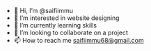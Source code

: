 - 👋 Hi, I’m @saifiimmu
- 👀 I’m interested in website designing 
- 🌱 I’m currently learning skills 
- 💞️ I’m looking to collaborate on a project 
- 📫 How to reach me saifiimmu68@gmail.com

<!---
saifiimmu/saifiimmu is a ✨ special ✨ repository because its `README.md` (this file) appears on your GitHub profile.
You can click the Preview link to take a look at your changes.
--->
